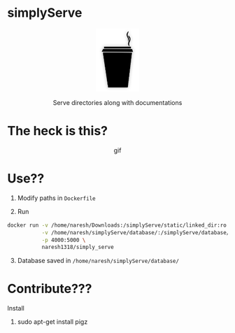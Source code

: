 # simplyServe

<p align=center>

<img src="https://raw.githubusercontent.com/Naresh1318/simplyServe/master/static/img/icon.png?token=ADHNPQPRG4VR55RPZ7REC3K5GI5YE" alt="simplyServe" width=20%/>

<p align="center"> Serve directories along with documentations </p>

</p>

# The heck is this?

<p align=center>
    gif
</p>

# Use??

1. Modify paths in `Dockerfile`

2. Run
```bash
docker run -v /home/naresh/Downloads:/simplyServe/static/linked_dir:ro \
           -v /home/naresh/simplyServe/database/:/simplyServe/database/ \
           -p 4000:5000 \
           naresh1318/simply_serve
```

3. Database saved in `/home/naresh/simplyServe/database/`

# Contribute???


Install
1. sudo apt-get install pigz